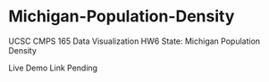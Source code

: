 # Michigan-Population-Density
UCSC CMPS 165 Data Visualization HW6 State: Michigan Population Density

Live Demo Link Pending
